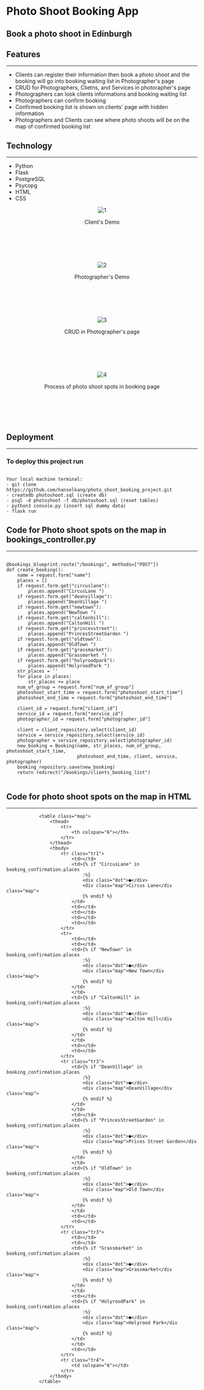 # Photo Shoot Booking App
## Book a photo shoot in Edinburgh

## Features
----------
* Clients can register their information then book a photo shoot and the booking will go into booking waiting list in Photographer's page
* CRUD for Photographers, Clietns, and Services in photorapher's page
* Photographers can look clients informations and booking waiting list
* Photographers can confirm booking
* Confirmed booking list is shown on clients' page with hidden information
* Photographers and Clients can see where photo shoots will be on the map of confirmed booking list

## Technology
----------
* Python
* Flask
* PostgreSQL
* Psycopg
* HTML
* CSS

<div align="center">

![1](https://user-images.githubusercontent.com/43307207/166240099-abe35a13-3fb6-4415-b891-cd6bc8369702.gif)

  Client's Demo
  
  
  <br>
  <br>
  <br>
  <br>
  

![2](https://user-images.githubusercontent.com/43307207/166240124-14bd6e2e-4ea9-4a8c-9ffb-eb2db5bdcebf.gif)
  
  Photographer's Demo
  
  
  <br>
  <br>
  <br>
  <br>
  

![3](https://user-images.githubusercontent.com/43307207/166240150-05c530e4-4e5c-4f4d-8f99-9988dc14268e.gif)

  CRUD in Photographer's page
  
  
  <br>
  <br>
  <br>
  <br>
  

![4](https://user-images.githubusercontent.com/43307207/166240205-0a877c0e-4bd1-4f02-8c88-2a699197874e.gif)
            
  Process of photo shoot spots in booking page
  
  <br>
  <br>
  <br>
  <br>
  
  
            
</div>


## Deployment
----------
### To deploy this project run

```

Your local machine terminal:
- git clone https://github.com/hanselkang/photo_shoot_booking_project.git
- createdb photoshoot.sql (create db)
- psql -d photoshoot -f db/photoshoot.sql (reset tables)
- python3 console.py (insert sql dummy data)
- flask run

```

## Code for Photo shoot spots on the map in bookings_controller.py
----------

```

@bookings_blueprint.route("/bookings", methods=["POST"])
def create_booking():
    name = request.form["name"]
    places = []
    if request.form.get("circuslane"):
        places.append("CircusLane ")
    if request.form.get("deanvillage"):
        places.append("DeanVillage ")
    if request.form.get("newtown"):
        places.append("NewTown ")
    if request.form.get("caltonhill"):
        places.append("CaltonHill ")
    if request.form.get("princesstreet"):
        places.append("PrincesStreetGarden ")
    if request.form.get("oldtown"):
        places.append("OldTown ")
    if request.form.get("grassmarket"):
        places.append("Grassmarket ")
    if request.form.get("holyroodpark"):
        places.append("HolyroodPark ")
    str_places = ''
    for place in places:
        str_places += place
    num_of_group = request.form["num_of_group"]
    photoshoot_start_time = request.form["photoshoot_start_time"]
    photoshoot_end_time = request.form["photoshoot_end_time"]

    client_id = request.form["client_id"]
    service_id = request.form["service_id"]
    photographer_id = request.form["photographer_id"]

    client = client_repository.select(client_id)
    service = service_repository.select(service_id)
    photographer = service_repository.select(photographer_id)
    new_booking = Booking(name, str_places, num_of_group, photoshoot_start_time,
                          photoshoot_end_time, client, service, photographer)
    booking_repository.save(new_booking)
    return redirect("/bookings/clients_booking_list")
   
```


## Code for photo shoot spots on the map in HTML
----------

```
            <table class="map">
                <thead>
                    <tr>
                        <th colspan="6"></th>
                    </tr>
                </thead>
                <tbody>
                    <tr class="tr1">
                        <td></td>
                        <td>{% if "CircusLane" in booking_confirmation.places
                            :%}
                            <div class="dot">●</div>
                            <div class="map">Circus Lane</div class="map">
                            {% endif %}
                        </td>
                        <td></td>
                        <td></td>
                        <td></td>
                        <td></td>
                    </tr>
                    <tr>
                        <td></td>
                        <td></td>
                        <td>{% if "NewTown" in booking_confirmation.places
                            :%}
                            <div class="dot">●</div>
                            <div class="map">New Town</div class="map">
                            {% endif %}
                        </td>
                        </td>
                        <td>{% if "CaltonHill" in booking_confirmation.places
                            :%}
                            <div class="dot">●</div>
                            <div class="map">Calton Hill</div class="map">
                            {% endif %}
                        </td>
                        </td>
                        <td></td>
                        <td></td>
                    </tr>
                    <tr class="tr3">
                        <td>{% if "DeanVillage" in booking_confirmation.places
                            :%}
                            <div class="dot">●</div>
                            <div class="map">DeanVillage</div class="map">
                            {% endif %}
                        </td>
                        </td>
                        <td></td>
                        <td>{% if "PrincesStreetGarden" in booking_confirmation.places
                            :%}
                            <div class="dot">●</div>
                            <div class="map">Prices Street Garden</div class="map">
                            {% endif %}
                        </td>
                        </td>
                        <td>{% if "OldTown" in booking_confirmation.places
                            :%}
                            <div class="dot">●</div>
                            <div class="map">Old Town</div class="map">
                            {% endif %}
                        </td>
                        </td>
                        <td></td>
                        <td></td>
                    </tr>
                    <tr class="tr3">
                        <td></td>
                        <td></td>
                        <td>{% if "Grassmarket" in booking_confirmation.places
                            :%}
                            <div class="dot">●</div>
                            <div class="map">Grassmarket</div class="map">
                            {% endif %}
                        </td>
                        </td>
                        <td></td>
                        <td>{% if "HolyroodPark" in booking_confirmation.places
                            :%}
                            <div class="dot">●</div>
                            <div class="map">Holyrood Park</div class="map">
                            {% endif %}
                        </td>
                        </td>
                        <td></td>
                    </tr>
                    <tr class="tr4">
                        <td colspan="6"></td>
                    </tr>
                </tbody>
            </table>
            
 
```
